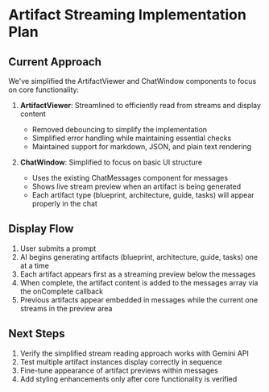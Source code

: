 # Artifact Streaming Implementation Plan

## Current Approach

We've simplified the ArtifactViewer and ChatWindow components to focus on core functionality:

1. **ArtifactViewer**: Streamlined to efficiently read from streams and display content

   - Removed debouncing to simplify the implementation
   - Simplified error handling while maintaining essential checks
   - Maintained support for markdown, JSON, and plain text rendering

2. **ChatWindow**: Simplified to focus on basic UI structure
   - Uses the existing ChatMessages component for messages
   - Shows live stream preview when an artifact is being generated
   - Each artifact type (blueprint, architecture, guide, tasks) will appear properly in the chat

## Display Flow

1. User submits a prompt
2. AI begins generating artifacts (blueprint, architecture, guide, tasks) one at a time
3. Each artifact appears first as a streaming preview below the messages
4. When complete, the artifact content is added to the messages array via the onComplete callback
5. Previous artifacts appear embedded in messages while the current one streams in the preview area

## Next Steps

1. Verify the simplified stream reading approach works with Gemini API
2. Test multiple artifact instances display correctly in sequence
3. Fine-tune appearance of artifact previews within messages
4. Add styling enhancements only after core functionality is verified
